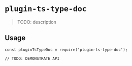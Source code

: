 # `plugin-ts-type-doc`

> TODO: description

## Usage

```
const pluginTsTypeDoc = require('plugin-ts-type-doc');

// TODO: DEMONSTRATE API
```
